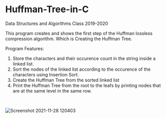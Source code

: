 # Huffman-Tree-in-C

Data Structures and Algorithms Class 2019-2020

This program creates and shows the first step of the Huffman lossless compression algorithm. Which is Creating the Huffman Tree.

Program Features:<br/>
  1. Store the characters and their occurence count in the string inside a linked list.<br/>
  2. Sort the nodes of the linked list according to the occurence of the characters using Insertion Sort.<br/>
  3. Create the Huffman Tree from the sorted linked list<br/>
  4. Print the Huffman Tree from the root to the leafs by printing nodes that are at the same level in the same row.<br/>
  <br/>
  
  ![Screenshot 2021-11-28 120403](https://user-images.githubusercontent.com/49107892/143742655-1c27c1bb-3af8-4e34-ae8b-b27040833573.png)
